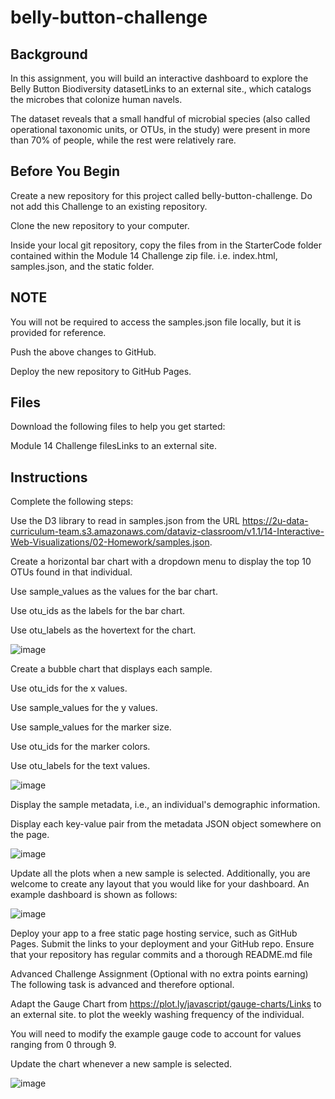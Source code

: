 # belly-button-challenge

## Background
In this assignment, you will build an interactive dashboard to explore the Belly Button Biodiversity datasetLinks to an external site., which catalogs the microbes that colonize human navels.

The dataset reveals that a small handful of microbial species (also called operational taxonomic units, or OTUs, in the study) were present in more than 70% of people, while the rest were relatively rare.

## Before You Begin
Create a new repository for this project called belly-button-challenge. Do not add this Challenge to an existing repository.

Clone the new repository to your computer.

Inside your local git repository, copy the files from in the StarterCode folder contained within the Module 14 Challenge zip file. i.e. index.html, samples.json, and the static folder.

## NOTE
You will not be required to access the samples.json file locally, but it is provided for reference.

Push the above changes to GitHub.

Deploy the new repository to GitHub Pages.

## Files
Download the following files to help you get started:

Module 14 Challenge filesLinks to an external site.

## Instructions
Complete the following steps:

Use the D3 library to read in samples.json from the URL https://2u-data-curriculum-team.s3.amazonaws.com/dataviz-classroom/v1.1/14-Interactive-Web-Visualizations/02-Homework/samples.json.

Create a horizontal bar chart with a dropdown menu to display the top 10 OTUs found in that individual.

Use sample_values as the values for the bar chart.

Use otu_ids as the labels for the bar chart.

Use otu_labels as the hovertext for the chart.

![image](https://github.com/schizof/belly-button-challenge/assets/128105631/2b36c191-8960-4de5-b434-ed88b8d0cfe4)


Create a bubble chart that displays each sample.

Use otu_ids for the x values.

Use sample_values for the y values.

Use sample_values for the marker size.

Use otu_ids for the marker colors.

Use otu_labels for the text values.

![image](https://github.com/schizof/belly-button-challenge/assets/128105631/52100c66-7a3a-4bb0-b85b-2040e6cfe4b9)


Display the sample metadata, i.e., an individual's demographic information.

Display each key-value pair from the metadata JSON object somewhere on the page.

![image](https://github.com/schizof/belly-button-challenge/assets/128105631/473d0ec0-e77a-401f-9020-b9804401ddda)


Update all the plots when a new sample is selected. Additionally, you are welcome to create any layout that you would like for your dashboard. An example dashboard is shown as follows:

![image](https://github.com/schizof/belly-button-challenge/assets/128105631/7d920a3d-47af-406b-ac2f-8e9196f59780)


Deploy your app to a free static page hosting service, such as GitHub Pages. Submit the links to your deployment and your GitHub repo. Ensure that your repository has regular commits and a thorough README.md file

Advanced Challenge Assignment (Optional with no extra points earning)
The following task is advanced and therefore optional.

Adapt the Gauge Chart from https://plot.ly/javascript/gauge-charts/Links to an external site. to plot the weekly washing frequency of the individual.

You will need to modify the example gauge code to account for values ranging from 0 through 9.

Update the chart whenever a new sample is selected.

![image](https://github.com/schizof/belly-button-challenge/assets/128105631/ccd10795-dc1d-4063-9f89-3e424876b7aa)


